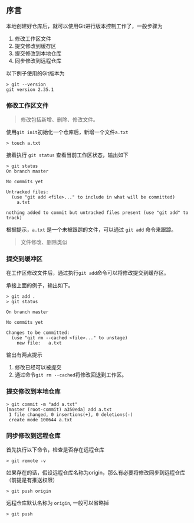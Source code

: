 ## 序言
本地创建好仓库后，就可以使用Git进行版本控制工作了，一般步骤为
1. 修改工作区文件
2. 提交修改到缓存区
3. 提交修改到本地仓库
4. 同步修改到远程仓库

以下例子使用的Git版本为
```
> git --version
git version 2.35.1
```

### 修改工作区文件

> 修改包括新增、删除、修改文件。

使用`git init`初始化一个仓库后，新增一个文件`a.txt`
```
> touch a.txt
```
接着执行 `git status` 查看当前工作区状态，输出如下
```
> git status
On branch master

No commits yet

Untracked files:
  (use "git add <file>..." to include in what will be committed)
	a.txt

nothing added to commit but untracked files present (use "git add" to track)
```
根据提示，`a.txt` 是一个未被跟踪的文件，可以通过 `git add` 命令来跟踪。

> 文件修改、删除类似

### 提交到缓冲区
在工作区修改文件后，通过执行`git add`命令可以将修改提交到缓存区。

承接上面的例子，输出如下。
```
> git add .
> git status

On branch master

No commits yet

Changes to be committed:
  (use "git rm --cached <file>..." to unstage)
	new file:   a.txt
```
输出有两点提示

1. 修改已经可以被提交
2. 通过命令`git rm --cached`将修改回退到工作区。


### 提交修改到本地仓库
```
> git commit -m "add a.txt"
[master (root-commit) a350eda] add a.txt
 1 file changed, 0 insertions(+), 0 deletions(-)
 create mode 100644 a.txt
```

### 同步修改到远程仓库
首先执行以下命令，检查是否存在远程仓库
```
> git remote -v
```
如果存在的话，假设远程仓库名称为origin，那么有必要将修改同步到远程仓库（前提是有推送权限）
```
> git push origin
```
远程仓库默认名称为 `origin`, 一般可以省略掉
```
> git push
```